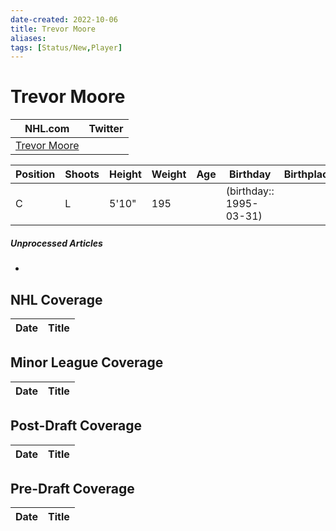 ```yaml
---
date-created: 2022-10-06
title: Trevor Moore
aliases: 
tags: [Status/New,Player]
---
```


# Trevor Moore

NHL.com | Twitter
-|-
[Trevor Moore](https://www.nhl.com/player/trevor-moore-8479675) | 

Position | Shoots | Height | Weight | Age | Birthday | Birthplace | Draft
-|-|-|-|-|-|-|-
C | L | 5'10" | 195 |  | (birthday:: 1995-03-31) | | 

##### Unprocessed Articles
- 

## NHL  Coverage
Date | Title
---|---



## Minor League Coverage
Date | Title
---|---



## Post-Draft Coverage
Date | Title
---|---



## Pre-Draft Coverage
Date | Title
---|---

